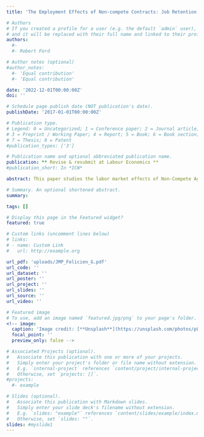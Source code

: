 ```yaml
---
title: 'The Employment Effects of Non-compete Contracts: Job Retention versus Job Creation'

# Authors
# If you created a profile for a user (e.g. the default `admin` user), write the username (folder name) here
# and it will be replaced with their full name and linked to their profile.
authors:
  #-
  #- Robert Ford

# Author notes (optional)
#author_notes:
  #- 'Equal contribution'
  #- 'Equal contribution'

date: '2022-12-01T00:00:00Z'
doi: ''

# Schedule page publish date (NOT publication's date).
publishDate: '2017-01-01T00:00:00Z'

# Publication type.
# Legend: 0 = Uncategorized; 1 = Conference paper; 2 = Journal article;
# 3 = Preprint / Working Paper; 4 = Report; 5 = Book; 6 = Book section;
# 7 = Thesis; 8 = Patent
#publication_types: ['3']

# Publication name and optional abbreviated publication name.
publication: ** Revise & resubmit at Labour Economics **
#publication_short: In *ICW*

abstract: This paper studies the labor market effects of Non-Compete Agreements (NCAs) that constrain employee mobility, in a search model featuring random hiring and endogenous separation. Non-compete clauses limit workers' job opportunities; thus, an unemployed worker who is bound by NCAs has a lower job finding rate relative to the unconstrained worker. Moreover, since NCAs encourage firm investment through the lengthening of job tenure, firms prefer to include them and are incentivized to create vacancies for jobs that have a higher probability of including NCAs in their contracts. Hence, the average job finding rate increases with the incidence of NCAs through increased labor market tightness. Conversely, a higher incidence of NCAs also increases the proportion of job seekers that are constrained by NCAs, making job vacancies more difficult to fill. Therefore, the average job finding rate drops through decreasing labor market tightness. Calibrated to the US economy, the model implies a decreasing job finding rate with the incidence of NCAs, consistent with the evidence found in US data. This fact appears as a trade-off for a lower job separation rate and higher firm investment in worker human capital implied by a higher incidence of NCAs. In equilibrium, the model predicts a higher unemployment rate associated with a higher incidence of enforceable NCAs in the economy. In addition, the paper shows that a restriction on the duration of NCAs is welfare improving.

# Summary. An optional shortened abstract.
summary:

tags: []

# Display this page in the Featured widget?
featured: true

# Custom links (uncomment lines below)
# links:
# - name: Custom Link
#   url: http://example.org

url_pdf: 'uploads/JMP_Felicien_G.pdf'
url_code: ''
url_dataset: ''
url_poster: ''
url_project: ''
url_slides: ''
url_source: ''
url_video: ''

# Featured image
# To use, add an image named `featured.jpg/png` to your page's folder.
<!-- image:
  caption: 'Image credit: [**Unsplash**](https://unsplash.com/photos/pLCdAaMFLTE)'
  focal_point: ''
  preview_only: false -->

# Associated Projects (optional).
#   Associate this publication with one or more of your projects.
#   Simply enter your project's folder or file name without extension.
#   E.g. `internal-project` references `content/project/internal-project/index.md`.
#   Otherwise, set `projects: []`.
#projects:
  #- example

# Slides (optional).
#   Associate this publication with Markdown slides.
#   Simply enter your slide deck's filename without extension.
#   E.g. `slides: "example"` references `content/slides/example/index.md`.
#   Otherwise, set `slides: ""`.
slides: #myslide1
---
```


<!-- {{% callout note %}}
Click the _Cite_ button above to demo the feature to enable visitors to import publication metadata into their reference management software.
{{% /callout %}}

{{% callout note %}}
Create your slides in Markdown - click the _Slides_ button to check out the example.
{{% /callout %}}

Supplementary notes can be added here, including [code, math, and images](https://wowchemy.com/docs/writing-markdown-latex/). -->
